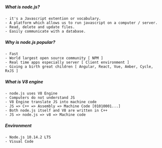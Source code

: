 ##### What is node.js?

    - it's a Javascript extention or vocabulary.
    - A platform which allows us to run javascript on a computer / server.
    - Read, delete and update files.
    - Easily communicate with a database.


##### Why is node.js popular?

    - Fast
    - World largest open source community [ NPM ]
    - Real time apps especially server [ Client environment ]
    - Giving a birth great children [ Angular, React, Vue, Amber, Cycle, RxJS ]


##### What is V8 engine

    - node.js uses V8 Engine
    - Computers do not understand JS
    - V8 Engine translate JS into machine code
    - JS => C++ => Assembly => Machine Code [01010001...]
    - Both node.js itself and V8 are written in C++
    - JS => node.js => v8 => Machine code

##### Environment

    - Node.js 10.14.2 LTS
    - Visual Code